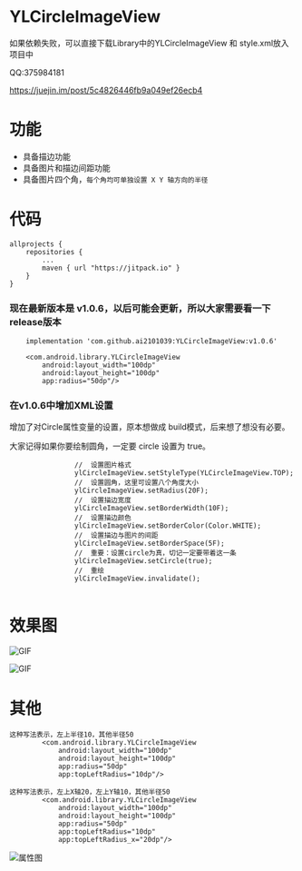 # YLCircleImageView

如果依赖失败，可以直接下载Library中的YLCircleImageView 和 style.xml放入项目中

QQ:375984181

https://juejin.im/post/5c4826446fb9a049ef26ecb4

# 功能

+ 具备描边功能
+ 具备图片和描边间距功能
+ 具备图片四个角，`每个角均可单独设置 X Y 轴方向的半径`

# 代码

```
allprojects {
    repositories {
        ...
        maven { url "https://jitpack.io" }
    }
}
```

### 现在最新版本是 v1.0.6，以后可能会更新，所以大家需要看一下 release版本
    
```
    implementation 'com.github.ai2101039:YLCircleImageView:v1.0.6'
```

```
    <com.android.library.YLCircleImageView
        android:layout_width="100dp"
        android:layout_height="100dp"
        app:radius="50dp"/>
```

### 在v1.0.6中增加XML设置

增加了对Circle属性变量的设置，原本想做成 build模式，后来想了想没有必要。

大家记得如果你要绘制圆角，一定要 circle 设置为 true。 

```
                //  设置图片格式
                ylCircleImageView.setStyleType(YLCircleImageView.TOP);
                //  设置圆角，这里可设置八个角度大小
                ylCircleImageView.setRadius(20F);
                //  设置描边宽度
                ylCircleImageView.setBorderWidth(10F);
                //  设置描边颜色
                ylCircleImageView.setBorderColor(Color.WHITE);
                //  设置描边与图片的间距
                ylCircleImageView.setBorderSpace(5F);
                //  重要：设置circle为真，切记一定要带着这一条
                ylCircleImageView.setCircle(true);
                //  重绘
                ylCircleImageView.invalidate();
                
```



# 效果图

![GIF](https://github.com/ai2101039/YLCircleImageView/blob/master/screenshots/12.gif)

![GIF](https://github.com/ai2101039/YLCircleImageView/blob/master/screenshots/13.gif)

# 其他

```
这种写法表示，左上半径10，其他半径50
        <com.android.library.YLCircleImageView
            android:layout_width="100dp"
            android:layout_height="100dp"
            app:radius="50dp"
            app:topLeftRadius="10dp"/>
```
```
这种写法表示，左上X轴20，左上Y轴10，其他半径50
        <com.android.library.YLCircleImageView
            android:layout_width="100dp"
            android:layout_height="100dp"
            app:radius="50dp"
            app:topLeftRadius="10dp"
            app:topLeftRadius_x="20dp"/>
```

![属性图](https://github.com/ai2101039/YLCircleImageView/blob/master/screenshots/1.png)
